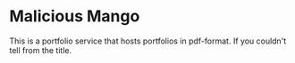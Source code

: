 # Malicious Mango
This is a portfolio service that hosts portfolios in pdf-format. If you couldn't
tell from the title.